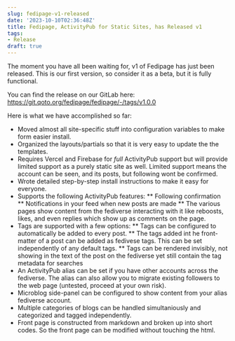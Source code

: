 ```yaml
---
slug: fedipage-v1-released
date: '2023-10-10T02:36:48Z'
title: Fedipage, ActivityPub for Static Sites, has Released v1
tags:
- Release
draft: true
---
```


The moment you have all been waiting for, v1 of Fedipage has just been released.
This is our first version, so consider it as a beta, but it is fully functional.

You can find the release on our GitLab here:
https://git.qoto.org/fedipage/fedipage/-/tags/v1.0.0

Here is what we have accomplished so far:

* Moved almost all site-specific stuff into configuration variables to make form
    easier install.
* Organized the layouts/partials so that it is very easy to update the
    the templates.
* Requires Vercel and Firebase for *full* ActivityPub support but will provide
    limited support as a purely static site as well. Limited support means the
    account can be seen, and its posts, but following wont be confirmed.
* Wrote detailed step-by-step install instructions to make it easy for everyone.
* Supports the following ActivityPub features:
** Following confirmation
** Notifications in your feed when new posts are made
** The various pages show content from the fediverse interacting with it like
     reboosts, likes, and even replies which show up as comments on the page.
* Tags are supported with a few options:
** Tags can be configured to automatically be added to every post.
** The tags added int he front-matter of a post can be added as fedivese tags.
     This can be set independently of any default tags.
** Tags can be rendered invisibly, not showing in the text of the post on the
     fediverse yet still contain the tag metadata for searches
* An ActivityPub alias can be set if you have other accounts across the
    fediverse. The alias can also allow you to migrate existing followers to
    the web page (untested, proceed at your own risk).
* Microblog side-panel can be configured to show content from your alias
    fediverse account.
* Multiple categories of blogs can be handled simultaniously and categorized and
    tagged independently.
* Front page is constructed from markdown and broken up into short codes. So
    the front page can be modified without touching the html.
